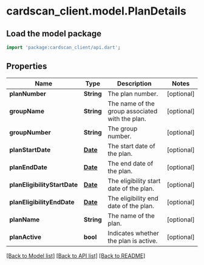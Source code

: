 # cardscan_client.model.PlanDetails

## Load the model package
```dart
import 'package:cardscan_client/api.dart';
```

## Properties
Name | Type | Description | Notes
------------ | ------------- | ------------- | -------------
**planNumber** | **String** | The plan number. | [optional] 
**groupName** | **String** | The name of the group associated with the plan. | [optional] 
**groupNumber** | **String** | The group number. | [optional] 
**planStartDate** | [**Date**](Date.md) | The start date of the plan. | [optional] 
**planEndDate** | [**Date**](Date.md) | The end date of the plan. | [optional] 
**planEligibilityStartDate** | [**Date**](Date.md) | The eligibility start date of the plan. | [optional] 
**planEligibilityEndDate** | [**Date**](Date.md) | The eligibility end date of the plan. | [optional] 
**planName** | **String** | The name of the plan. | [optional] 
**planActive** | **bool** | Indicates whether the plan is active. | [optional] 

[[Back to Model list]](../README.md#documentation-for-models) [[Back to API list]](../README.md#documentation-for-api-endpoints) [[Back to README]](../README.md)


